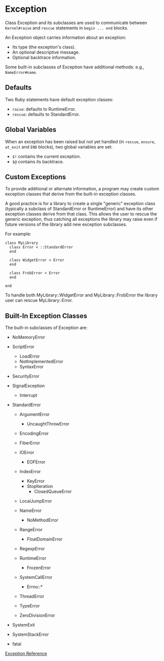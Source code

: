 # Exception

Class Exception and its subclasses are used to communicate between
`Kernel#raise` and `rescue` statements in `begin ... end` blocks.

An Exception object carries information about an exception:

*   Its type (the exception's class).
*   An optional descriptive message.
*   Optional backtrace information.


Some built-in subclasses of Exception have additional methods: e.g.,
`NameError#name`.

## Defaults

Two Ruby statements have default exception classes:

*   `raise`: defaults to RuntimeError.
*   `rescue`: defaults to StandardError.


## Global Variables

When an exception has been raised but not yet handled (in `rescue`, `ensure`,
`at_exit` and `END` blocks), two global variables are set:

*   `$!` contains the current exception.
*   `$@` contains its backtrace.


## Custom Exceptions

To provide additional or alternate information, a program may create custom
exception classes that derive from the built-in exception classes.

A good practice is for a library to create a single "generic" exception class
(typically a subclass of StandardError or RuntimeError) and have its other
exception classes derive from that class. This allows the user to rescue the
generic exception, thus catching all exceptions the library may raise even if
future versions of the library add new exception subclasses.

For example:

    class MyLibrary
      class Error < ::StandardError
      end

      class WidgetError < Error
      end

      class FrobError < Error
      end

    end

To handle both MyLibrary::WidgetError and MyLibrary::FrobError the library
user can rescue MyLibrary::Error.

## Built-In Exception Classes

The built-in subclasses of Exception are:

*   NoMemoryError
*   ScriptError
    *   LoadError
    *   NotImplementedError
    *   SyntaxError

*   SecurityError
*   SignalException
    *   Interrupt

*   StandardError
    *   ArgumentError
        *   UncaughtThrowError

    *   EncodingError
    *   FiberError
    *   IOError
        *   EOFError

    *   IndexError
        *   KeyError
        *   StopIteration
            *   ClosedQueueError


    *   LocalJumpError
    *   NameError
        *   NoMethodError

    *   RangeError
        *   FloatDomainError

    *   RegexpError
    *   RuntimeError
        *   FrozenError

    *   SystemCallError
        *   Errno::*

    *   ThreadError
    *   TypeError
    *   ZeroDivisionError

*   SystemExit
*   SystemStackError
*   fatal


[Exception Reference](https://ruby-doc.org/core-2.7.0/Exception.html)